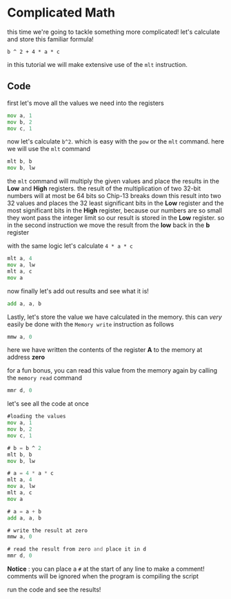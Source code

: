 ﻿# Complicated Math
this time we're going to tackle something more complicated! let's calculate and store
this familiar formula!

`b ^ 2 + 4 * a * c`

in this tutorial we will make extensive use of the `mlt` instruction.

## Code
first let's move all the values we need into the registers

```asm
mov a, 1
mov b, 2
mov c, 1
```
now let's calculate `b^2`. which is easy with the `pow` or the `mlt` command.
here we will use the `mlt` command

```asm
mlt b, b
mov b, lw
```
the `mlt` command will multiply the given values and place the results in the 
**Low** and **High** registers. the result of the multiplication of two 32-bit
numbers will at most be 64 bits so Chip-13 breaks down this result into two 32
values and places the 32 least significant bits in the **Low** register and the
most significant bits in the **High** register, because our numbers are so small
they wont pass the integer limit so our result is stored in the **Low** register.
so in the second instruction we move the result from the **low** back in the **b** register

with the same logic let's calculate `4 * a * c`

```asm
mlt a, 4
mov a, lw
mlt a, c
mov a
```

now finally let's add out results and see what it is!

```asm
add a, a, b
```


Lastly, let's store the value we have calculated in the memory. this can _very_
easily be done with the `Memory write` instruction as follows

```asm
mmw a, 0
```
here we have written the contents of the register **A** to the memory at address
**zero**

for a fun bonus, you can read this value from the memory again by calling the
`memory read` command

```asm
mmr d, 0
```
let's see all the code at once
```asm
#loading the values
mov a, 1
mov b, 2
mov c, 1

# b = b ^ 2
mlt b, b
mov b, lw

# a = 4 * a * c
mlt a, 4
mov a, lw
mlt a, c
mov a

# a = a + b
add a, a, b

# write the result at zero
mmw a, 0

# read the result from zero and place it in d
mmr d, 0 
```

**Notice** : you can place a `#` at the start of any line to make a comment!
comments will be ignored when the program is compiling the script

run the code and see the results!